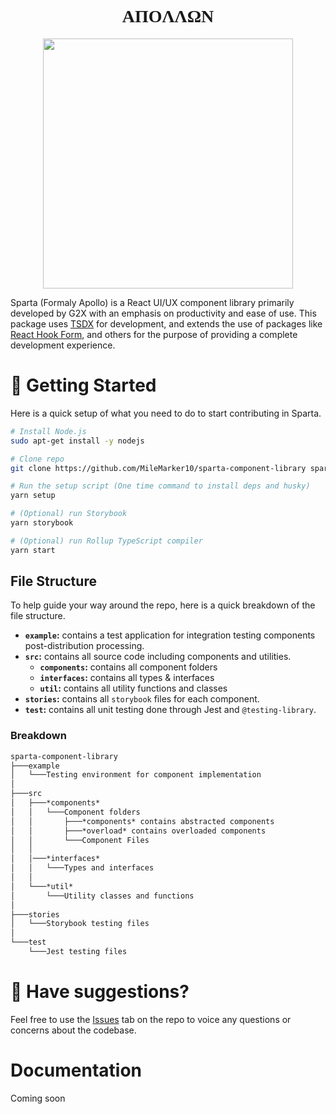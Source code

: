 <h1 style="font-family: serif" align="center">AΠOΛΛΩΝ</h1>

<p align="center">
    <img src="https://i.pinimg.com/564x/ad/fb/0f/adfb0fd0aa639a744d71f462538e68f1.jpg" width="400px">
</p>

Sparta (Formaly Apollo) is a React UI/UX component library primarily developed by G2X with an emphasis on productivity and ease of use. This package uses [TSDX](https://www.npmjs.com/package/tsdx) for development, and extends the use of packages like [React Hook Form](https://react-hook-form.com/), and others for the purpose of providing a complete development experience.

# 🚀 Getting Started

Here is a quick setup of what you need to do to start contributing in Sparta.

```bash
# Install Node.js
sudo apt-get install -y nodejs

# Clone repo
git clone https://github.com/MileMarker10/sparta-component-library sparta

# Run the setup script (One time command to install deps and husky)
yarn setup

# (Optional) run Storybook
yarn storybook

# (Optional) run Rollup TypeScript compiler
yarn start
```

## File Structure

To help guide your way around the repo, here is a quick breakdown of the file structure.

- **`example`:** contains a test application for integration testing components post-distribution processing.
- **`src`:** contains all source code including components and utilities.
    - **`components`:** contains all component folders
    - **`interfaces`:** contains all types & interfaces
    - **`util`:** contains all utility functions and classes
- **`stories`:** contains all `storybook` files for each component.
- **`test`:** contains all unit testing done through Jest and `@testing-library`.

### Breakdown

```Markdown
sparta-component-library
├───example
│   └───Testing environment for component implementation
│
├───src
│   ├───*components*
│   │   └───Component folders
│   │       ├───*components* contains abstracted components
│   │       ├───*overload* contains overloaded components
│   │       └───Component Files
│   │
│   │───*interfaces*
│   │   └───Types and interfaces
│   │
│   └───*util*
│       └───Utility classes and functions
│
├───stories
│   └───Storybook testing files
│
└───test
    └───Jest testing files
```
# 🤔 Have suggestions?

Feel free to use the [Issues](https://github.com/MileMarker10/sparta-component-library/issues) tab on the repo to voice any questions or concerns about the codebase.

# Documentation
Coming soon